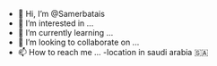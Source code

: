 - 👋 Hi, I’m @Samerbatais
- 👀 I’m interested in ...
- 🌱 I’m currently learning ...
- 💞️ I’m looking to collaborate on ...
- 📫 How to reach me ...
-location in saudi arabia 🇸🇦

<!---
Samerbatais/Samerbatais is a ✨ special ✨ repository because its `README.md` (this file) appears on your GitHub profile.
You can click the Preview link to take a look at your changes.
--->
